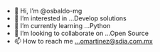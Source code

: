 - 👋 Hi, I’m @osbaldo-mg
- 👀 I’m interested in ...Develop solutions
- 🌱 I’m currently learning ...Python
- 💞️ I’m looking to collaborate on ...Open Source
- 📫 How to reach me ...omartinez@sdia.com.mx

<!---
osbaldo-mg/osbaldo-mg is a ✨ special ✨ repository because its `README.md` (this file) appears on your GitHub profile.
You can click the Preview link to take a look at your changes.
--->
